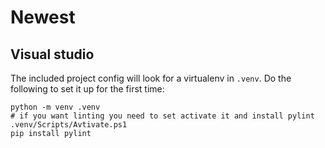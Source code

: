 # Newest

## Visual studio
The included project config will look for a virtualenv in `.venv`. Do the following to set it up for the first time:
```
python -m venv .venv
# if you want linting you need to set activate it and install pylint
.venv/Scripts/Avtivate.ps1
pip install pylint
```
